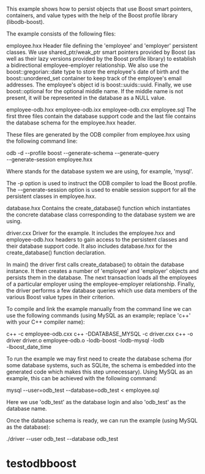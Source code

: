 This example shows how to persist objects that use Boost smart pointers,
containers, and value types with the help of the Boost profile library
(libodb-boost).

The example consists of the following files:

employee.hxx
  Header file defining the 'employee' and 'employer' persistent classes.
  We use shared_ptr/weak_ptr smart pointers provided by Boost (as well
  as their lazy versions provided by the Boost profile library) to
  establish a bidirectional employee-employer relationship. We also use
  the boost::gregorian::date type to store the employee's date of birth
  and the boost::unordered_set container to keep track of the employee's
  email addresses. The employee's object id is boost::uuids::uuid. Finally,
  we use boost::optional for the optional middle name. If the middle name
  is not present, it will be represented in the database as a NULL value.

employee-odb.hxx
employee-odb.ixx
employee-odb.cxx
employee.sql
  The first three files contain the database support code and the last file
  contains the database schema for the employee.hxx header.

  These files are generated by the ODB compiler from employee.hxx using the
  following command line:

  odb -d <database> --profile boost --generate-schema --generate-query \
   --generate-session employee.hxx

  Where <database> stands for the database system we are using, for example,
  'mysql'.

  The -p option is used to instruct the ODB compiler to load the Boost
  profile. The --generate-session option is used to enable session support
  for all the persistent classes in employee.hxx.

database.hxx
  Contains the create_database() function which instantiates the concrete
  database class corresponding to the database system we are using.

driver.cxx
  Driver for the example. It includes the employee.hxx and employee-odb.hxx
  headers to gain access to the persistent classes and their database support
  code. It also includes database.hxx for the create_database() function
  declaration.

  In main() the driver first calls create_database() to obtain the database
  instance. It then creates a number of 'employee' and 'employer' objects and
  persists them in the database. The next transaction loads all the employees
  of a particular employer using the employee-employer relationship. Finally,
  the driver performs a few database queries which use data members of the
  various Boost value types in their criterion.

To compile and link the example manually from the command line we can use
the following commands (using  MySQL as an example; replace 'c++' with your
C++ compiler name):

c++ -c employee-odb.cxx
c++ -DDATABASE_MYSQL -c driver.cxx
c++ -o driver driver.o employee-odb.o -lodb-boost -lodb-mysql -lodb \
-lboost_date_time

To run the example we may first need to create the database schema (for some
database systems, such as SQLite, the schema is embedded into the generated
code which makes this step unnecessary). Using MySQL as an example, this
can be achieved with the following command:

mysql --user=odb_test --database=odb_test < employee.sql

Here we use 'odb_test' as the database login and also 'odb_test' as the
database name.

Once the database schema is ready, we can run the example (using MySQL as
the database):

./driver --user odb_test --database odb_test
# testodbboost
